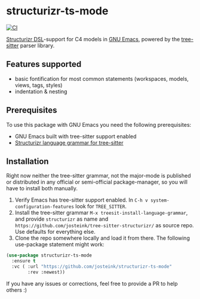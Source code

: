 # structurizr-ts-mode

[![CI](https://github.com/josteink/structurizr-ts-mode/actions/workflows/ci.yml/badge.svg)](https://github.com/josteink/structurizr-ts-mode/actions/workflows/ci.yml)

[Structurizr DSL](https://structurizr.com)-support for C4 models in
[GNU Emacs](https://www.gnu.org/software/emacs/), powered by the
[tree-sitter](https://tree-sitter.github.io/tree-sitter/) parser library.

## Features supported

- basic fontification for most common statements (workspaces, models,
  views, tags, styles)
- indentation & nesting

## Prerequisites

To use this package with GNU Emacs you need the following
prerequisites:

- GNU Emacs built with tree-sitter support enabled
- [Structurizr language grammar for tree-sitter](https://github.com/josteink/tree-sitter-structurizr/)

## Installation

Right now neither the tree-sitter grammar, not the major-mode is
published or distributed in any official or semi-official
package-manager, so you will have to install both manually.

1. Verify Emacs has tree-sitter support enabled. In `C-h v
   system-configuration-features` look for `TREE_SITTER`.
2. Install the tree-sitter grammar `M-x
   treesit-install-language-grammar`, and provide `structurizr` as
   name and `https://github.com/josteink/tree-sitter-structurizr/` as
   source repo. Use defaults for everything else.
3. Clone the repo somewhere locally and load it from there. The
   following use-package statement might work:

```lisp
(use-package structurizr-ts-mode
  :ensure t
  :vc ( :url "https://github.com/josteink/structurizr-ts-mode"
        :rev :newest))
```

If you have any issues or corrections, feel free to provide a PR to
help others :)

